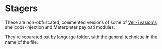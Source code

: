Stagers
=========

These are non-obfuscated, commented versions of some of [Veil-Evasion's](https://github.com/Veil-Framework/Veil-Evasion) shellcode-injection and Meterpreter payload modules.

They're separated out by language folder, with the general technique in the name of the file.

